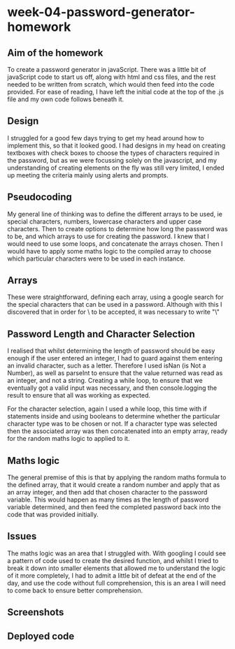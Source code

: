 # week-04-password-generator-homework <br>

## Aim of the homework <br>
To create a password generator in javaScript.  There was a little bit of javaScript code to start us off, along with html and css files, and the rest needed to be written from scratch, which would then feed into the code provided.  For ease of reading, I have left the initial code at the top of the .js file and my own code follows beneath it.<br>

## Design <br>
I struggled for a good few days trying to get my head around how to implement this, so that it looked good.  I had designs in my head on creating textboxes with check boxes to choose the types of characters required in the password, but as we were focussing solely on the javascript, and my understanding of creating elements on the fly was still very limited, I ended up meeting the criteria mainly using alerts and prompts.  

## Pseudocoding <br>
My general line of thinking was to define the different arrays to be used, ie special characters, numbers, lowercase characters and upper case characters.  Then to create options to determine how long the password was to be, and which arrays to use for creating the password.  I knew that I would need to use some loops, and concatenate the arrays chosen.  Then I would have to apply some maths logic to the compiled array to choose which particular characters were to be used in each instance. 

## Arrays <br>
These were straightforward, defining each array, using a google search for the special characters that can be used in a password.  Although with this I discovered that in order for \ to be accepted, it was necessary to write "\\" 

## Password Length and Character Selection <br>
I realised that whilst determining the length of password should be easy enough if the user entered an integer, I had to guard against them entering an invalid character, such as a letter.  Therefore I used isNan (is Not a Number), as well as parseInt to ensure that the value returned was read as an integer, and not a string.
Creating a while loop, to ensure that we eventually got a valid input was necessary, and then console.logging the result to ensure that all was working as expected.  <br>

For the character selection, again I used a while loop, this time with if statements inside and using booleans to determine whether the particular character type was to be chosen or not.  If a character type was selected then the associated array was then concatenated into an empty array, ready for the random maths logic to applied to it.   

## Maths logic <br>
The general premise of this is that by applying the random maths formula to the defined array,  that it would create a random number and apply that as an array integer, and then add that chosen character to the password variable.  This would happen as many times as the length of password variable determined, and then feed the completed password back into the code that was provided initially. 

## Issues <br>
The maths logic was an area that I struggled with. With googling I could see a pattern of code used to create the desired function, and whilst I tried to break it down into smaller elements that allowed me to understand the logic of it more completely, I had to admit a little bit of defeat at the end of the day, and use the code without full comprehension, this is an area I will need to come back to ensure better comprehension. 

## Screenshots <br>

## Deployed code <br>